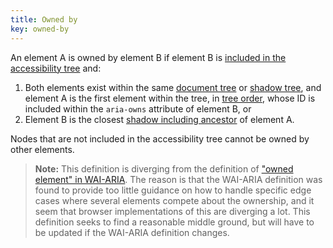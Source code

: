 ```yaml
---
title: Owned by
key: owned-by
---
```


An element A is owned by element B if element B is [included in the accessibility tree](#included-in-the-accessibility-tree) and:

1. Both elements exist within the same [document tree](https://www.w3.org/TR/dom41/#document-trees) or [shadow tree](https://www.w3.org/TR/dom41/#shadow-trees), and element A is the first element within the tree, in [tree order](https://www.w3.org/TR/dom/#concept-tree-order), whose ID is included within the `aria-owns` attribute of element B, or
2. Element B is the closest [shadow including ancestor](https://www.w3.org/TR/dom41/#concept-shadow-including-ancestor) of element A.

Nodes that are not included in the accessibility tree cannot be owned by other elements.

> **Note:** This definition is diverging from the definition of ["owned element" in WAI-ARIA](https://www.w3.org/TR/wai-aria-1.1/#dfn-owned-element). The reason is that the WAI-ARIA definition was found to provide too little guidance on how to handle specific edge cases where several elements compete about the ownership, and it seem that browser implementations of this are diverging a lot. This definition seeks to find a reasonable middle ground, but will have to be updated if the WAI-ARIA definition changes.
